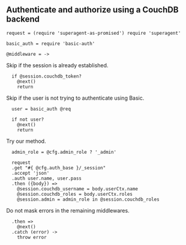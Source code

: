 Authenticate and authorize using a CouchDB backend
--------------------------------------------------

    request = (require 'superagent-as-promised') require 'superagent'

    basic_auth = require 'basic-auth'

    @middleware = ->

Skip if the session is already established.

      if @session.couchdb_token?
        @next()
        return

Skip if the user is not trying to authenticate using Basic.

      user = basic_auth @req

      if not user?
        @next()
        return

Try our method.

      admin_role = @cfg.admin_role ? '_admin'

      request
      .get "#{ @cfg.auth_base }/_session"
      .accept 'json'
      .auth user.name, user.pass
      .then ({body}) =>
        @session.couchdb_username = body.userCtx.name
        @session.couchdb_roles = body.userCtx.roles
        @session.admin = admin_role in @session.couchdb_roles

Do not mask errors in the remaining middlewares.

      .then =>
        @next()
      .catch (error) ->
        throw error
